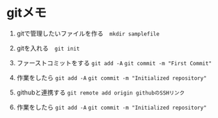# gitメモ
1. gitで管理したいファイルを作る　`mkdir samplefile`
2. gitを入れる　`git init`
  3. ファーストコミットをする
  `git add -A` 
  `git commit -m "First Commit"`
  4. 作業をしたら
  `git add -A`
  `git commit -m "Initialized repository"`
  
  3. githubと連携する
  `git remote add origin githubのSSHリンク`
  4. 作業をしたら
  `git add -A`
  `git commit -m "Initialized repository"`
